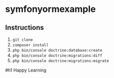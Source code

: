# symfonyormexample

## Instructions

1. `git clone`
2. `composer install`
3. `php bin/console doctrine:database:create`
4. `php bin/console doctrine:migrations:diff`
5. `php bin/console doctrine:migrations:migrate`


#h1 Happy Learning 